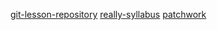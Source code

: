 [git-lesson-repository](https://github.com/anyeze/git-lesson-repository)
[really-syllabus](https://github.com/green-fox-academy/really-syllabus/wiki)
[patchwork](https://github.com/anyeze/patchwork)
